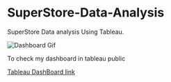 # SuperStore-Data-Analysis
SuperStore Data analysis Using Tableau.

![Dashboard Gif](Super_store.gif)

To check my dashboard in tableau public

[Tableau DashBoard link](https://public.tableau.com/profile/pradeep.gurunathan#!/vizhome/SuperStore_Category_Review/Dashboard1)
